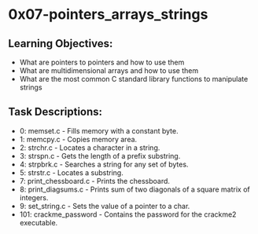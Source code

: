 # 0x07-pointers_arrays_strings

## Learning Objectives:

- What are pointers to pointers and how to use them
- What are multidimensional arrays and how to use them
- What are the most common C standard library functions to manipulate strings

## Task Descriptions:

- 0: memset.c - Fills memory with a constant byte.
- 1: memcpy.c - Copies memory area.
- 2: strchr.c - Locates a character in a string.
- 3: strspn.c - Gets the length of a prefix substring.
- 4: strpbrk.c - Searches a string for any set of bytes.
- 5: strstr.c - Locates a substring.
- 7: print_chessboard.c - Prints the chessboard.
- 8: print_diagsums.c - Prints sum of two diagonals of a square matrix of integers.
- 9: set_string.c - Sets the value of a pointer to a char.
- 101: crackme_password - Contains the password for the crackme2 executable.
